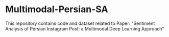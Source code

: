 # Multimodal-Persian-SA
This repository contains code and dataset related to Paper: "Sentiment Analysis of Persian Instagram Post: a Multimodal Deep Learning Approach"

